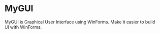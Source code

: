 # MyGUI
MyGUI is Graphical User Interface using WinForms. Make it easier to build UI with WinForms.
